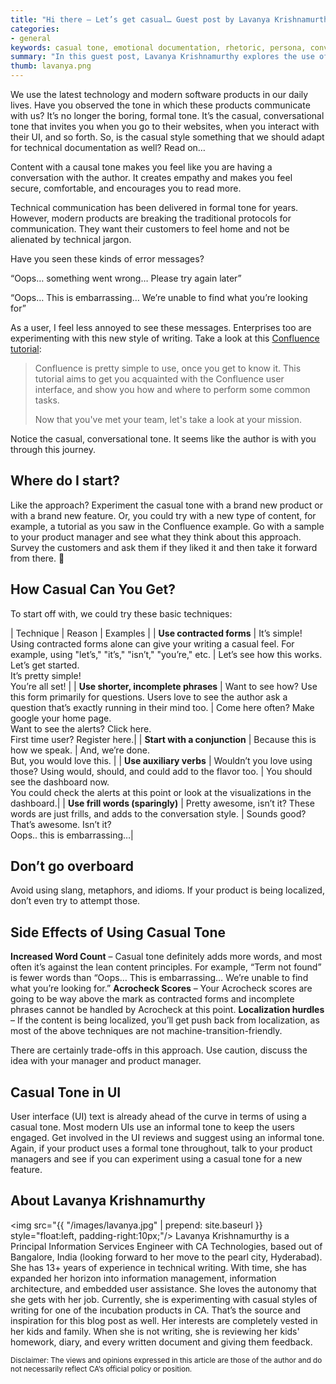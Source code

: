 ```yaml
---
title: "Hi there – Let’s get casual… Guest post by Lavanya Krishnamurthy"
categories:
- general
keywords: casual tone, emotional documentation, rhetoric, persona, conversation, establishing trust, translation
summary: "In this guest post, Lavanya Krishnamurthy explores the use of a casual tone in documentation as a way to give a sense of having a conversation with the reader. She presents several easy techniques for implementing this casual tone, and also notes the potential tradeoffs."
thumb: lavanya.png
---
```


We use the latest technology and modern software products in our daily lives. Have you observed the tone in which these products communicate with us? It’s no longer the boring, formal tone. It’s the casual, conversational tone that invites you when you go to their websites, when you interact with their UI, and so forth. So, is the casual style something that we should adapt for technical documentation as well? Read on…

Content with a causal tone makes you feel like you are having a conversation with the author. It creates empathy and makes you feel secure, comfortable, and encourages you to read more. 

Technical communication has been delivered in formal tone for years. However, modern products are breaking the traditional protocols for communication. They want their customers to feel home and not be alienated by technical jargon. 

Have you seen these kinds of error messages?

“Oops… something went wrong… Please try again later”

“Oops… This is embarrassing… We’re unable to find what you’re looking for”

As a user, I feel less annoyed to see these messages. Enterprises too are experimenting with this new style of writing. Take a look at this [Confluence tutorial](https://confluence.atlassian.com/confcloud/tutorial-navigate-confluence-724764713.html):

>Confluence is pretty simple to use, once you get to know it. This tutorial aims to get you acquainted with the Confluence user interface, and show you how and where to perform some common tasks.
>
>Now that you've met your team, let's take a look at your mission. 

Notice the casual, conversational tone. It seems like the author is with you through this journey. 

## Where do I start?

Like the approach? Experiment the casual tone with a brand new product or with a brand new feature. Or, you could try with a new type of content, for example, a tutorial as you saw in the Confluence example. Go with a sample to your product manager and see what they think about this approach. Survey the customers and ask them if they liked it and then take it forward from there. 

## How Casual Can You Get?

To start off with, we could try these basic techniques: 

| Technique | Reason  | Examples |
| **Use contracted forms** | It’s simple! Using contracted forms alone can give your writing a casual feel. For example, using "let’s," "it’s," "isn’t," "you’re," etc. | Let’s see how this works. <br/> Let’s get started. <br/> It’s pretty simple! <br/> You’re all set! | 
| **Use shorter, incomplete phrases** | Want to see how? Use this form primarily for questions. Users love to see the author ask a question that’s exactly running in their mind too. | Come here often? Make google your home page. <br/> Want to see the alerts? Click here. <br/>First time user? Register here.|
| **Start with a conjunction** | Because this is how we speak. | And, we’re done. <br/> But, you would love this. |
| **Use auxiliary verbs** | Wouldn’t you love using those? Using would, should, and could add to the flavor too. | You should see the dashboard now. <br/> You could check the alerts at this point or look at the visualizations in the dashboard.|
| **Use frill words (sparingly)** | Pretty awesome, isn’t it? These words are just frills, and adds to the conversation style. | Sounds good? <br/>That’s awesome. Isn’t it? <br/> Oops.. this is embarrassing…|

## Don’t go overboard

Avoid using slang, metaphors, and idioms. If your product is being localized, don’t even try to attempt those. 

## Side Effects of Using Casual Tone

**Increased Word Count** – Casual tone definitely adds more words, and most often it’s against the lean content principles. For example, “Term not found” is fewer words than “Oops… This is embarrassing… We’re unable to find what you’re looking for.”
**Acrocheck Scores** – Your Acrocheck scores are going to be way above the mark as contracted forms and incomplete phrases cannot be handled by Acrocheck at this point. 
**Localization hurdles** – If the content is being localized, you’ll get push back from localization, as most of the above techniques are not machine-transition-friendly. 

There are certainly trade-offs in this approach. Use caution, discuss the idea with your manager and product manager.  

## Casual Tone in UI
User interface (UI) text is already ahead of the curve in terms of using a casual tone. Most modern UIs use an informal tone to keep the users engaged. Get involved in the UI reviews and suggest using an informal tone. Again, if your product uses a formal tone throughout, talk to your product managers and see if you can experiment using a casual tone for a new feature.

## About Lavanya Krishnamurthy

<img src="{{ "/images/lavanya.jpg" | prepend: site.baseurl }} style="float:left, padding-right:10px;"/> Lavanya Krishnamurthy is a Principal Information Services Engineer with CA Technologies, based out of Bangalore, India (looking forward to her move to the pearl city, Hyderabad). She has 13+ years of experience in technical writing. With time, she has expanded her horizon into information management, information architecture, and embedded user assistance. She loves the autonomy that she gets with her job. Currently, she is experimenting with casual styles of writing for one of the incubation products in CA. That’s the source and inspiration for this blog post as well. Her interests are completely vested in her kids and family. When she is not writing, she is reviewing her kids' homework, diary, and every written document and giving them feedback.
 
<small>Disclaimer: The views and opinions expressed in this article are those of the author and do not necessarily reflect CA’s official policy or position. </small>
